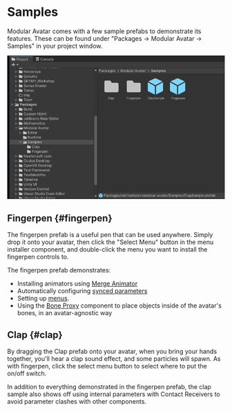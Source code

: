 ﻿---
sidebar_position: 3
sidebar_label: Samples
---

# Samples

Modular Avatar comes with a few sample prefabs to demonstrate its features. These can be found under "Packages -> Modular Avatar -> Samples" in your project window.

![Samples](wheretofind.png)

## Fingerpen {#fingerpen}

The fingerpen prefab is a useful pen that can be used anywhere.
Simply drop it onto your avatar, then click the "Select Menu" button in the menu installer component, and double-click the menu you want to install the fingerpen controls to.

The fingerpen prefab demonstrates:

* Installing animators using [Merge Animator](/docs/reference/merge-animator.md)
* Automatically configuring [synced parameters](/docs/reference/parameters.md)
* Setting up [menus](/docs/reference/menu-installer.md).
* Using the [Bone Proxy](/docs/reference/bone-proxy.md) component to place objects inside of the avatar's bones, in an avatar-agnostic way

## Clap {#clap}

By dragging the Clap prefab onto your avatar, when you bring your hands together, you'll hear a clap sound effect, and some particles will spawn.
As with fingerpen, click the select menu button to select where to put the on/off switch.

In addition to everything demonstrated in the fingerpen prefab, the clap sample also shows off using internal parameters with Contact Receivers to avoid parameter clashes with other components.